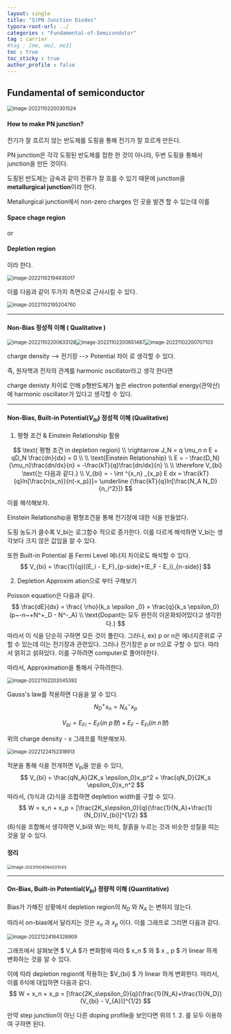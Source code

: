 ```yaml
---
layout: single
title: "5)PN Junction Diodes"
typora-root-url: ../
categories : "Fundamental-of-Semicondutor"
tag : carrier
#tag : [me, me2, me3]
toc : true
toc_sticky : true
author_profile : false
---
```

## Fundamental of semiconductor

<img src="/images/5. pn Junction Diodes/image-20221102200301524.png" alt="image-20221102200301524" style="zoom:80%;" />

#### How to make PN junction?

전기가 잘 흐르지 않는 반도체를 도핑을 통해 전기가 잘 흐르게 만든다. 

PN junction은 각각 도핑된 반도체를 접한 한 것이 아니라, 두번 도핑을 통해서 junction을 만든 것이다. 

도핑된 반도체는 금속과 같이 전류가 잘 흐를 수 있기 때문에 junction을 **metallurgical junction**이라 한다.

Metallurgical junction에서 non-zero charges 인 곳을 발견 할 수 있는데 이를

#### Space chage region 

or

#### Depletion region

이라 한다.

<img src="/images/5. pn Junction Diodes/image-20221102194935017.png" alt="image-20221102194935017" style="zoom:80%;" />

이를 다음과 같이 두가지 측면으로 근사시킬 수 있다.

<img src="/images/5. pn Junction Diodes/image-20221102195204760.png" alt="image-20221102195204760" style="zoom:80%;" />

---

#### Non-Bias 정성적 이해 ( Qualitative )

<img src="/images/5. pn Junction Diodes/image-20221102200633128.png" alt="image-20221102200633128" style="zoom:80%;" /><img src="/images/5. pn Junction Diodes/image-20221102200651487.png" alt="image-20221102200651487" style="zoom:80%;" /><img src="/images/5. pn Junction Diodes/image-20221102200707103.png" alt="image-20221102200707103" style="zoom:80%;" />

charge density --> 전기장 --> Potential 차이 로 생각할 수 있다.

즉, 원자핵과 전자의 관계를 harmonic oscillator라고 생각 한다면

 charge denisty 차이로 인해 p형반도체가 높은 electron potential energy(관악산)에 harmonic oscillator가 있다고 생각할 수 있다.

---

#### Non-Bias, Built-in Potential($V_{bi}$) 정성적 이해 (Qualitative)

1)  평형 조건 & Einstein Relationship 활용 

$$
\text{ 평형 조건 in depletion region}
\\
\rightarrow J_N = q \mu_n n E + qD_N \frac{dn}{dx} = 0
\\
\\
\text{Einstein Relationship}
\\ E = - \frac{D_N}{\mu_n}\frac{dn/dx}{n} = -\frac{kT}{q}\frac{dn/dx}{n}
\\
\\
\therefore V_{bi} \text{는 다음과 같다.}
\\
V_{bi} = - \int ^{x_n} _{x_p} E dx =  \frac{kT}{q}ln[\frac{n(x_n)}{n(-x_p)}]= \underline {\frac{kT}{q}ln[\frac{N_A N_D}{n_i^2}]}
$$

이를 해석해보자. 

Einstein Relationship을 평형조건을 통해 전기장에 대한 식을 만들었다.

도핑 농도가 클수록 V_bi는 로그함수 적으로 증가한다. 이를 다르게 해석하면 V_bi는 생각보다 크지 않은 값임을 알 수 있다.

또한 Built-in Potential 을 Fermi Level 에너지 차이로도 해석할 수 있다.
$$
V_{bi} = \frac{1}{q}[(E_i - E_F)_{p-side}+(E_F - E_i)_{n-side}]
$$




2. Depletion Approxim ation으로 부터 구해보기

Poisson equation은 다음과 같다.
$$
\frac{dE}{dx} = \frac{ \rho}{k_s \epsilon _0} = \frac{q}{k_s \epsilon_0}(p~-n~+N^+_D - N^-_A)
\\
\text{Dopant는 모두 완전히 이온화되어있다고 생각한다.}
$$
따라서 이 식을 단순히 구하면 모든 것이 풀린다. 그러나, ex) p or n은 에너지준위로 구할 수 있는데 이는 전기장과 관련있다. 그러나 전기장은 p or n으로 구할 수 있다. 따라서 얽히고 섥혀있다. 이를 구하려면 computer로 풀어야한다.

따라서, Approximation을 통해서 구하려한다.

<img src="/images/5. pn Junction Diodes/image-20221102202045392.png" alt="image-20221102202045392" style="zoom:80%;" /> 

Gauss's law를 적용하면 다음을 알 수 있다.
$$
N_D^+ x_n = N_A^- x_p
$$

$$
V_{bi} = E_{Fi} - E_F (in~p형) + E_F-E_{Fi} (in~n형)
$$

위의 charge density - x 그래프를 적분해보자.

<img src="/images/5. pn Junction Diodes/image-20221224152318913.png" alt="image-20221224152318913" style="zoom:80%;" />

적분을 통해 식을 전개하면 $V_{bi}$을 얻을 수 있다,
$$
V_{bi} = \frac{qN_A}{2K_s \epsilon_0}x_p^2 + \frac{qN_D}{2K_s \epsilon_0}x_n^2
$$
따라서, (1)식과 (2)식을 조합하면 depletion width를 구할 수 있다.
$$
W = x_n + x_p = [\frac{2K_s\epsilon_0}{q}(\frac{1}{N_A}+\frac{1}{N_D})V_{bi}]^{1/2}
$$
(6)식을 조합해서 생각하면 V_bi와 W는 마치, 찰흙을 누르는 것과 비슷한 성질을 띠는 것을 알 수 있다.



#### 정리

<img src="/images/5. pn Junction Diodes/image-20231004094201043.png" alt="image-20231004094201043" style="zoom:67%;" />

---

#### On-Bias, Built-in Potential($V_{bi}$) 정량적 이해 (Quantitative)

Bias가 가해진 상황에서 depletion region의 $N_{D}$ 와 $N_{A}$ 는 변하지 않는다. 

따라서 on-bias에서 달라지는 것은 $x_{n}$ 과 $x_{p}$ 이다. 이를 그래프로 그리면 다음과 같다.

<img src="/images/5. pn Junction Diodes/image-20221224164328909.png" alt="image-20221224164328909" style="zoom:80%;" />

그래프에서 살펴보면 $ V_A $가 변화함에 따라 $ x_n $ 와 $ x _ p $ 가 linear 하게 변화하는 것을 알 수 있다. 

이에 따라 depletion region에 작용하는 $V_{bi} $ 가 linear 하게 변화한다. 따라서, 이를 6식에 대입하면 다음과 같다.
$$
W = x_n + x_p = [\frac{2K_s\epsilon_0}{q}(\frac{1}{N_A}+\frac{1}{N_D})(V_{bi} - V_{A})]^{1/2}
$$


만약 step junction이 아닌 다른 doping profile을 보인다면 위의 1. 2. 를 모두 이용하여 구하면 된다.
